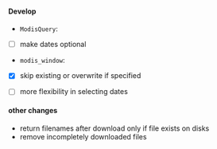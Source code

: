 #### Develop


- `ModisQuery`:
 - [ ] make dates optional

- `modis_window`:
 - [x] skip existing or overwrite if specified
 - [ ] more flexibility in selecting dates


#### other changes

- return filenames after download only if file exists on disks
- remove incompletely downloaded files
